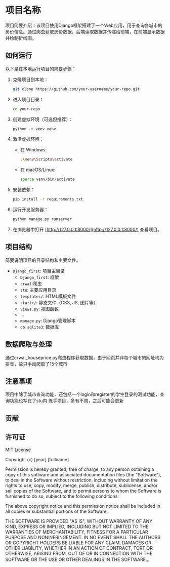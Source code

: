 # 项目名称

项目简要介绍：该项目使用Django框架搭建了一个Web应用，用于查询各城市的房价信息。通过爬虫获取房价数据，后端读取数据并传递给前端，在前端显示数据并绘制折线图。

## 如何运行

以下是在本地运行项目的简要步骤：

1. 克隆项目到本地：

    ```bash
    git clone https://github.com/your-username/your-repo.git

2. 进入项目目录：

    ```bash
    cd your-repo
    ```

3. 创建虚拟环境（可选但推荐）：

    ```bash
    python -m venv venv
    ```

4. 激活虚拟环境：

    - 在 Windows:

        ```bash
        .\venv\Scripts\activate
        ```

    - 在 macOS/Linux:

        ```bash
        source venv/bin/activate
        ```

5. 安装依赖：

    ```bash
    pip install -r requirements.txt
    ```


6. 运行开发服务器：

    ```bash
    python manage.py runserver
    ```

8. 在浏览器中打开 [http://127.0.0.1:8000/](http://127.0.0.1:8000/) 查看项目。

## 项目结构

简要说明项目的目录结构和主要文件。

- `Django_first`: 项目主目录
    - `Django_first`: 框架
    - `crwal`:爬虫
    - `stu`: 主要应用目录
    - `templates/`: HTML模板文件
    - `static/`: 静态文件（CSS, JS, 图片等）
    - `views.py`: 视图函数
    - ...
  - `manage.py`: Django管理脚本
  - `db.sqlite3`: 数据库

## 数据爬取与处理

通过crwal_houseprice.py爬虫程序获取数据，由于网页并非每个城市的网址均为拼音，故只手动爬取了15个城市

## 注意事项

项目中除了城市查询功能，还包括一个login和register的学生登录的测试功能，查询功能也写在了stu内
练手项目，多有不周，之后可能会更新

## 贡献



## 许可证

MIT License

Copyright (c) [year] [fullname]

Permission is hereby granted, free of charge, to any person obtaining a copy
of this software and associated documentation files (the "Software"), to deal
in the Software without restriction, including without limitation the rights
to use, copy, modify, merge, publish, distribute, sublicense, and/or sell
copies of the Software, and to permit persons to whom the Software is
furnished to do so, subject to the following conditions:

The above copyright notice and this permission notice shall be included in all
copies or substantial portions of the Software.

THE SOFTWARE IS PROVIDED "AS IS", WITHOUT WARRANTY OF ANY KIND, EXPRESS OR
IMPLIED, INCLUDING BUT NOT LIMITED TO THE WARRANTIES OF MERCHANTABILITY,
FITNESS FOR A PARTICULAR PURPOSE AND NONINFRINGEMENT. IN NO EVENT SHALL THE
AUTHORS OR COPYRIGHT HOLDERS BE LIABLE FOR ANY CLAIM, DAMAGES OR OTHER
LIABILITY, WHETHER IN AN ACTION OF CONTRACT, TORT OR OTHERWISE, ARISING FROM,
OUT OF OR IN CONNECTION WITH THE SOFTWARE OR THE USE OR OTHER DEALINGS IN THE
SOFTWARE.。

